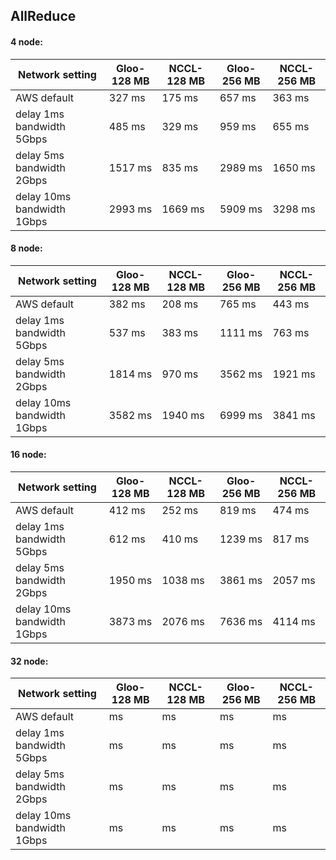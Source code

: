 ## AllReduce

#### 4 node:
| Network setting             | Gloo-128 MB | NCCL-128 MB | Gloo-256 MB | NCCL-256 MB | 
|-----------------------------|-------------|-------------|-------------|-------------|
| AWS default                 | 327 ms      | 175 ms      | 657 ms      | 363 ms      |
| delay 1ms  bandwidth 5Gbps  | 485 ms      | 329 ms      | 959 ms      | 655 ms      |
| delay 5ms  bandwidth 2Gbps  | 1517 ms     | 835 ms      | 2989 ms     | 1650 ms     |
| delay 10ms  bandwidth 1Gbps | 2993 ms     | 1669 ms     | 5909 ms     | 3298 ms     |

#### 8 node:
| Network setting             | Gloo-128 MB | NCCL-128 MB | Gloo-256 MB | NCCL-256 MB |
|-----------------------------|-------------|-------------|-------------|-------------|
| AWS default                 | 382 ms      | 208 ms      | 765 ms      | 443 ms      |
| delay 1ms  bandwidth 5Gbps  | 537 ms      | 383 ms      | 1111 ms     | 763 ms      |
| delay 5ms  bandwidth 2Gbps  | 1814 ms     | 970 ms      | 3562 ms     | 1921 ms     |
| delay 10ms  bandwidth 1Gbps | 3582 ms     | 1940 ms     | 6999 ms     | 3841 ms     |

#### 16 node:
| Network setting             | Gloo-128 MB | NCCL-128 MB | Gloo-256 MB | NCCL-256 MB |
|-----------------------------|-------------|-------------|-------------|-------------|
| AWS default                 | 412 ms      | 252 ms      | 819 ms      | 474 ms      |
| delay 1ms  bandwidth 5Gbps  | 612 ms      | 410 ms      | 1239 ms     | 817 ms      |
| delay 5ms  bandwidth 2Gbps  | 1950 ms     | 1038 ms     | 3861 ms     | 2057 ms     |
| delay 10ms  bandwidth 1Gbps | 3873 ms     | 2076 ms     | 7636 ms     | 4114 ms     |


#### 32 node:
| Network setting             | Gloo-128 MB | NCCL-128 MB | Gloo-256 MB | NCCL-256 MB |
|-----------------------------|-------------|-------------|-----|-----|
| AWS default                 | ms          | ms          |  ms |  ms |
| delay 1ms  bandwidth 5Gbps  | ms          | ms          |  ms |  ms |
| delay 5ms  bandwidth 2Gbps  | ms          | ms          |  ms |  ms |
| delay 10ms  bandwidth 1Gbps | ms          | ms          |  ms |  ms |